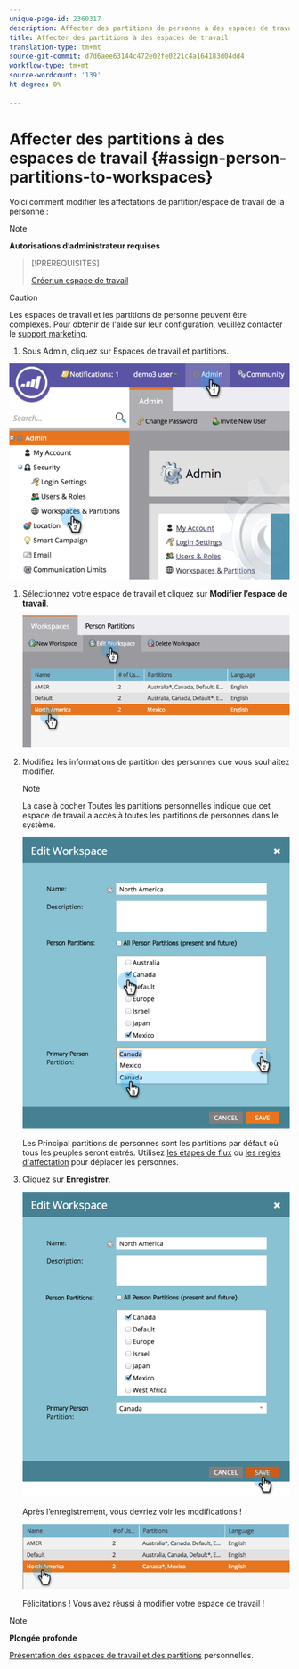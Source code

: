 ```yaml
---
unique-page-id: 2360317
description: Affecter des partitions de personne à des espaces de travail - Documents marketing - Documentation du produit
title: Affecter des partitions à des espaces de travail
translation-type: tm+mt
source-git-commit: d7d6aee63144c472e02fe0221c4a164183d04dd4
workflow-type: tm+mt
source-wordcount: '139'
ht-degree: 0%

---
```



# Affecter des partitions à des espaces de travail {#assign-person-partitions-to-workspaces}

Voici comment modifier les affectations de partition/espace de travail de la personne :

>[!NOTE]
>
>**Autorisations d’administrateur requises**

>[!PREREQUISITES]
>
>[Créer un espace de travail](create-a-new-workspace.md)

>[!CAUTION]
>
>Les espaces de travail et les partitions de personne peuvent être complexes. Pour obtenir de l&#39;aide sur leur configuration, veuillez contacter le [support marketing](http://support.marketo.com/).

1. Sous Admin, cliquez sur Espaces de travail et partitions.

![](assets/image2014-9-17-11-3a13-3a24.png)

1. Sélectionnez votre espace de travail et cliquez sur **Modifier l’espace de travail**.

   ![](assets/two-3.png)

1. Modifiez les informations de partition des personnes que vous souhaitez modifier.

   >[!NOTE]
   >
   >La case à cocher Toutes les partitions personnelles indique que cet espace de travail a accès à toutes les partitions de personnes dans le système.

   ![](assets/three-3.png)

   Les Principal partitions de personnes sont les partitions par défaut où tous les peuples seront entrés. Utilisez [les étapes de flux](../../../product-docs/core-marketo-concepts/smart-campaigns/flow-actions/use-add-choice-in-a-flow-step.md) ou [les règles d&#39;affectation](assigning-person-partitions-with-assignment-rules.md) pour déplacer les personnes.

1. Cliquez sur **Enregistrer**.

   ![](assets/four-3.png)

   Après l’enregistrement, vous devriez voir les modifications !

   ![](assets/image2014-9-17-11-3a14-3a53.png)

   Félicitations ! Vous avez réussi à modifier votre espace de travail !

>[!NOTE]
>
>**Plongée profonde**
>
>[Présentation des espaces de travail et des partitions](understanding-workspaces-and-person-partitions.md) personnelles.

